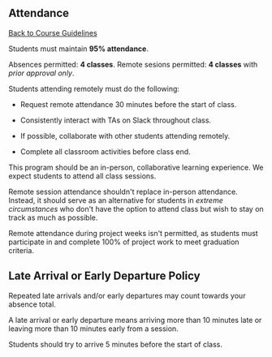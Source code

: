 ## Attendance

[Back to Course Guidelines](/../../)

Students must maintain **95% attendance**.

Absences permitted: **4 classes**.
Remote sesions permitted: **4 classes** with _prior approval only_.

Students attending remotely must do the following:

-  Request remote attendance 30 minutes before the start of class.

-  Consistently interact with TAs on Slack throughout class.

-  If possible, collaborate with other students attending remotely.

-  Complete all classroom activities before class end.

This program should be an in-person, collaborative learning experience. We expect students to attend all class sessions.

Remote session attendance shouldn't replace in-person attendance. Instead, it should serve as an alternative for students in _extreme circumstances_ who don't have the option to attend class but wish to stay on track as much as possible.

Remote attendance during project weeks isn't permitted, as students must participate in and complete 100% of project work to meet graduation criteria.

## Late Arrival or Early Departure Policy
Repeated late arrivals and/or early departures may count towards your absence total.

A late arrival or early departure means arriving more than 10 minutes late or leaving more than 10 minutes early from a session.

Students should try to arrive 5 minutes before the start of class.